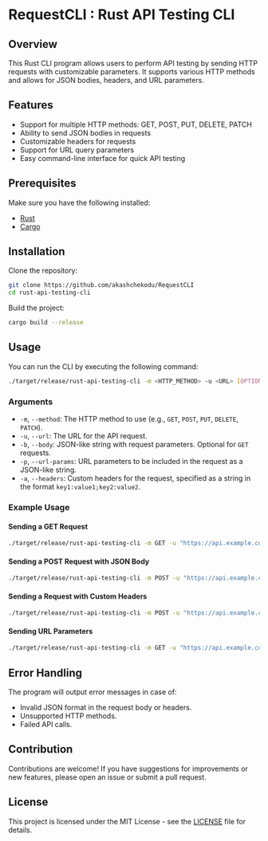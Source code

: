 # RequestCLI : Rust API Testing CLI

## Overview

This Rust CLI program allows users to perform API testing by sending HTTP requests with customizable parameters. It supports various HTTP methods and allows for JSON bodies, headers, and URL parameters.

## Features

- Support for multiple HTTP methods: GET, POST, PUT, DELETE, PATCH
- Ability to send JSON bodies in requests
- Customizable headers for requests
- Support for URL query parameters
- Easy command-line interface for quick API testing

## Prerequisites

Make sure you have the following installed:

- [Rust](https://www.rust-lang.org/tools/install)
- [Cargo](https://doc.rust-lang.org/cargo/getting-started/installation.html)

## Installation

Clone the repository:

```bash
git clone https://github.com/akashchekodu/RequestCLI
cd rust-api-testing-cli
```

Build the project:

```bash
cargo build --release
```

## Usage

You can run the CLI by executing the following command:

```bash
./target/release/rust-api-testing-cli -m <HTTP_METHOD> -u <URL> [OPTIONS]
```

### Arguments

- `-m`, `--method`: The HTTP method to use (e.g., `GET`, `POST`, `PUT`, `DELETE`, `PATCH`).
- `-u`, `--url`: The URL for the API request.
- `-b`, `--body`: JSON-like string with request parameters. Optional for `GET` requests.
- `-p`, `--url-params`: URL parameters to be included in the request as a JSON-like string.
- `-a`, `--headers`: Custom headers for the request, specified as a string in the format `key1:value1;key2:value2`.

### Example Usage

#### Sending a GET Request

```bash
./target/release/rust-api-testing-cli -m GET -u "https://api.example.com/data"
```

#### Sending a POST Request with JSON Body

```bash
./target/release/rust-api-testing-cli -m POST -u "https://api.example.com/data" -b '{"field1": "value1", "field2": "value2"}'
```

#### Sending a Request with Custom Headers

```bash
./target/release/rust-api-testing-cli -m POST -u "https://api.example.com/data" -b '{"field1": "value1"}' -a "Authorization: Bearer your_token; Content-Type: application/json"
```

#### Sending URL Parameters

```bash
./target/release/rust-api-testing-cli -m GET -u "https://api.example.com/data" -p '{"param1": "value1", "param2": "value2"}'
```

## Error Handling

The program will output error messages in case of:

- Invalid JSON format in the request body or headers.
- Unsupported HTTP methods.
- Failed API calls.

## Contribution

Contributions are welcome! If you have suggestions for improvements or new features, please open an issue or submit a pull request.

## License

This project is licensed under the MIT License - see the [LICENSE](LICENSE) file for details.
